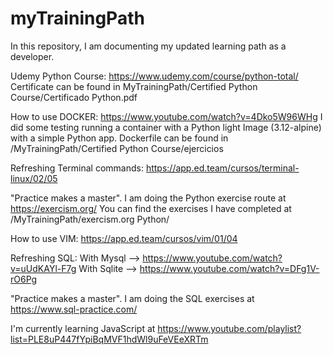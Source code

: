 # myTrainingPath
In this repository, I am documenting my updated learning path as a developer.

Udemy Python Course: https://www.udemy.com/course/python-total/
Certificate can be found in MyTrainingPath/Certified Python Course/Certificado Python.pdf

How to use DOCKER: https://www.youtube.com/watch?v=4Dko5W96WHg 
I did some testing running a container with a Python light Image (3.12-alpine) with a simple Python app.
Dockerfile can be found in /MyTrainingPath/Certified Python Course/ejercicios

Refreshing Terminal commands: https://app.ed.team/cursos/terminal-linux/02/05

"Practice makes a master". I am doing the Python exercise route at https://exercism.org/
You can find the exercises I have completed at /MyTrainingPath/exercism.org Python/

How to use VIM: https://app.ed.team/cursos/vim/01/04

Refreshing SQL:
With Mysql --> https://www.youtube.com/watch?v=uUdKAYl-F7g
With Sqlite --> https://www.youtube.com/watch?v=DFg1V-rO6Pg

"Practice makes a master". I am doing the SQL exercises at https://www.sql-practice.com/

I'm currently learning JavaScript at https://www.youtube.com/playlist?list=PLE8uP447fYpiBqMVF1hdWl9uFeVEeXRTm
